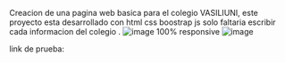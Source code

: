 Creacion de una pagina web  basica para el colegio VASILIUNI, este proyecto esta desarrollado con html css boostrap js  solo faltaria escribir  cada informacion del colegio . 
![image](https://github.com/cristianDH790/colegioVasiliUni/assets/80552859/3a65ec53-a216-4f6e-8ba9-e5419e5713f9)
100% responsive 
![image](https://github.com/cristianDH790/colegioVasiliUni/assets/80552859/1e13fb2e-2d48-4389-ab2f-3f57da28bf5b)

link de prueba:  


